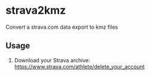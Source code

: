# strava2kmz

Convert a strava.com data export to kmz files

 ## Usage
 1. Download your Strava archive: https://www.strava.com/athlete/delete_your_account

